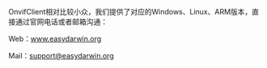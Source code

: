 OnvifClient相对比较小众，我们提供了对应的Windows、Linux、ARM版本，直接通过官网电话或者邮箱沟通：

Web：www.easydarwin.org

Mail：support@easydarwin.org
